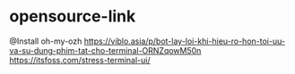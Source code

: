 # opensource-link

@Install oh-my-ozh
https://viblo.asia/p/bot-lay-loi-khi-hieu-ro-hon-toi-uu-va-su-dung-phim-tat-cho-terminal-ORNZqowM50n
https://itsfoss.com/stress-terminal-ui/
